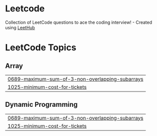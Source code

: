 # Leetcode
Collection of LeetCode questions to ace the coding interview! - Created using [LeetHub](https://github.com/QasimWani/LeetHub)

<!---LeetCode Topics Start-->
# LeetCode Topics
## Array
|  |
| ------- |
| [0689-maximum-sum-of-3-non-overlapping-subarrays](https://github.com/ADS-bot/Leetcode/tree/master/0689-maximum-sum-of-3-non-overlapping-subarrays) |
| [1025-minimum-cost-for-tickets](https://github.com/ADS-bot/Leetcode/tree/master/1025-minimum-cost-for-tickets) |
## Dynamic Programming
|  |
| ------- |
| [0689-maximum-sum-of-3-non-overlapping-subarrays](https://github.com/ADS-bot/Leetcode/tree/master/0689-maximum-sum-of-3-non-overlapping-subarrays) |
| [1025-minimum-cost-for-tickets](https://github.com/ADS-bot/Leetcode/tree/master/1025-minimum-cost-for-tickets) |
<!---LeetCode Topics End-->